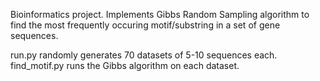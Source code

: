 Bioinformatics project. Implements Gibbs Random Sampling algorithm to find the most frequently occuring motif/substring in a set of gene sequences. 

run.py randomly generates 70 datasets of 5-10 sequences each.
find_motif.py runs the Gibbs algorithm on each dataset.
